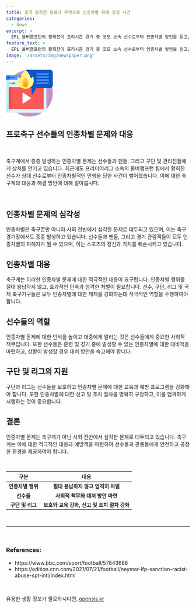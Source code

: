 ```yaml
---
title: 충격 황희찬 동료가 주먹으로 인종차별 피해 응징 사건
categories:
  - News
excerpt: >
  EPL 울버햄프턴의 황희찬이 프리시즌 경기 중 코모 소속 선수로부터 인종차별 발언을 듣고, 팀 동료 포덴세가 격노하여 선수를 향해 주먹을 날린 사건이 일어났습니다. 이를 통해 축구계의 인종차별 문제가 재조명되고 있으며, 아르헨티나 선수들의 프랑스 선수들을 모욕하는 노래 논란까지 이어지고 있습니다. 이러한 사건으로 축구계뿐만 아니라 세계적으로 선수들의 인종차별에 대한 우려가 커지고 있습니다.
feature_text: >
  EPL 울버햄프턴의 황희찬이 프리시즌 경기 중 코모 소속 선수로부터 인종차별 발언을 듣고, 팀 동료 포덴세가 격노하여 선수를 향해 주먹을 날린 사건이 일어났습니다. 이를 통해 축구계의 인종차별 문제가 재조명되고 있으며, 아르헨티나 선수들의 프랑스 선수들을 모욕하는 노래 논란까지 이어지고 있습니다. 이러한 사건으로 축구계뿐만 아니라 세계적으로 선수들의 인종차별에 대한 우려가 커지고 있습니다.
image: '/assets/img/newspaper.png'
---
```


<p><img src="/assets/img/news.png" alt="rentncar 속보" /></p>

<h2>프로축구 선수들의 인종차별 문제와 대응</h2>

<p data-ke-size="size16">&nbsp;</p>

<p>축구계에서 종종 발생하는 인종차별 문제는 선수들과 팬들, 그리고 구단 및 관리진들에게 상처를 안기고 있습니다. 최근에도 프리미어리그 소속의 울버햄프턴 팀에서 황희찬 선수가 상대 선수로부터 인종차별적인 언행을 당한 사건이 벌어졌습니다. 이에 대한 축구계의 대응과 해결 방안에 대해 알아봅시다.</p>

<p data-ke-size="size16">&nbsp;</p>

<h2 data-ke-size="size26">인종차별 문제의 심각성</h2>

<p data-ke-size="size16">인종차별은 축구뿐만 아니라 사회 전반에서 심각한 문제로 대두되고 있으며, 이는 축구 경기장에서도 종종 발생하고 있습니다. 선수들과 팬들, 그리고 경기 관람객들이 모두 인종차별의 피해자가 될 수 있으며, 이는 스포츠의 정신과 가치를 훼손시키고 있습니다.</p>

<h2 data-ke-size="size26">인종차별 대응</h2>

<p data-ke-size="size16">축구계는 이러한 인종차별 문제에 대한 적극적인 대응이 요구됩니다. 인종차별 행위를 절대 용납하지 않고, 효과적인 단속과 엄격한 처벌이 필요합니다. 선수, 구단, 리그 및 국제 축구기구들은 모두 인종차별에 대한 제제를 강화하는데 적극적인 역할을 수행하여야 합니다.</p>

<h2 data-ke-size="size26">선수들의 역할</h2>

<p data-ke-size="size16">인종차별 문제에 대한 인식을 높이고 대중에게 알리는 것은 선수들에게 중요한 사회적 책무입니다. 또한 선수들은 훈련 및 경기 중에 발생할 수 있는 인종차별에 대한 대비책을 마련하고, 상황이 발생할 경우 대처 방안을 숙고해야 합니다.</p>

<h2 data-ke-size="size26">구단 및 리그의 지원</h2>

<p data-ke-size="size16">구단과 리그는 선수들을 보호하고 인종차별 문제에 대한 교육과 예방 프로그램을 강화해야 합니다. 또한 인종차별에 대한 신고 및 조치 절차를 명확히 규정하고, 이를 엄격하게 시행하는 것이 중요합니다.</p>

<h2 data-ke-size="size26">결론</h2>

<p data-ke-size="size16">인종차별 문제는 축구계가 아닌 사회 전반에서 심각한 문제로 대두되고 있습니다. 축구계는 이에 대한 적극적인 대응과 예방책을 마련하여 선수들과 관중들에게 안전하고 공정한 환경을 제공하여야 합니다.</p>

<p data-ke-size="size16">&nbsp;</p>

<table>
    <thead>
        <tr>
            <th style="text-align: center;">구분</th>
            <th style="text-align: center;">대응</th>
        </tr>
    </thead>
    <tbody>
        <tr>
            <td style="text-align: center;"><b>인종차별 행위</b></td>
            <td style="text-align: center;"><b>절대 용납하지 않고 엄격히 처벌</b></td>
        </tr>
        <tr>
            <td style="text-align: center;"><b>선수들</b></td>
            <td style="text-align: center;"><b>사회적 책무와 대처 방안 마련</b></td>
        </tr>
        <tr>
            <td style="text-align: center;"><b>구단 및 리그</b></td>
            <td style="text-align: center;"><b>보호와 교육 강화, 신고 및 조치 절차 강화</b></td>
        </tr>
    </tbody>
</table>

<p data-ke-size="size16">&nbsp;</p>

<hr>

<p data-ke-size="size16">&nbsp;</p>

<h3>References:</h3>

<ul>
    <li>https://www.bbc.com/sport/football/57843688</li>
    <li>https://edition.cnn.com/2021/07/21/football/neymar-lfp-sanction-racist-abuse-spt-intl/index.html</li>
</ul>

<p data-ke-size="size16">&nbsp;</p>
유용한 생활 정보가 필요하시다면, <a href="https://opensis.kr" rel="dofollow">opensis.kr</a>


